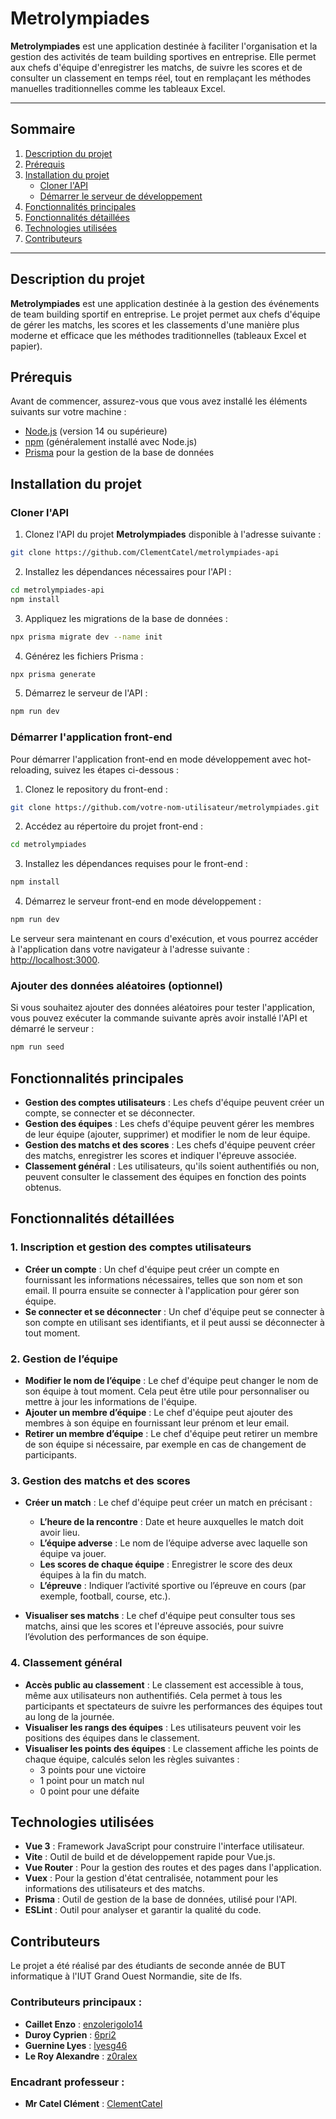 # Metrolympiades

**Metrolympiades** est une application destinée à faciliter l'organisation et la gestion des activités de team building sportives en entreprise. Elle permet aux chefs d'équipe d'enregistrer les matchs, de suivre les scores et de consulter un classement en temps réel, tout en remplaçant les méthodes manuelles traditionnelles comme les tableaux Excel.

---

## Sommaire

1. [Description du projet](#description-du-projet)
2. [Prérequis](#prérequis)
3. [Installation du projet](#installation-du-projet)
   - [Cloner l'API](#cloner-lapi)
   - [Démarrer le serveur de développement](#démarrer-le-serveur-de-développement)
4. [Fonctionnalités principales](#fonctionnalités-principales)
5. [Fonctionnalités détaillées](#fonctionnalités-détaillées)
6. [Technologies utilisées](#technologies-utilisées)
7. [Contributeurs](#contributeurs)

---

## Description du projet

**Metrolympiades** est une application destinée à la gestion des événements de team building sportif en entreprise. Le projet permet aux chefs d'équipe de gérer les matchs, les scores et les classements d'une manière plus moderne et efficace que les méthodes traditionnelles (tableaux Excel et papier).

## Prérequis

Avant de commencer, assurez-vous que vous avez installé les éléments suivants sur votre machine :

- [Node.js](https://nodejs.org/) (version 14 ou supérieure)
- [npm](https://www.npmjs.com/) (généralement installé avec Node.js)
- [Prisma](https://www.prisma.io/) pour la gestion de la base de données

## Installation du projet

### Cloner l'API

1. Clonez l'API du projet **Metrolympiades** disponible à l'adresse suivante :

```sh
git clone https://github.com/ClementCatel/metrolympiades-api
```
2. Installez les dépendances nécessaires pour l'API :  

```sh
cd metrolympiades-api
npm install
```
3. Appliquez les migrations de la base de données :

```sh
npx prisma migrate dev --name init
```

4. Générez les fichiers Prisma :

```sh
npx prisma generate
```

5. Démarrez le serveur de l'API : 

```sh
npm run dev
```

### Démarrer l'application front-end

Pour démarrer l'application front-end en mode développement avec hot-reloading, suivez les étapes ci-dessous :

1. Clonez le repository du front-end :

```sh
git clone https://github.com/votre-nom-utilisateur/metrolympiades.git
```
2. Accédez au répertoire du projet front-end :

```sh
cd metrolympiades
```

3. Installez les dépendances requises pour le front-end :

```sh
npm install
```

4. Démarrez le serveur front-end en mode développement :  
```sh
npm run dev
```

Le serveur sera maintenant en cours d'exécution, et vous pourrez accéder à l'application dans votre navigateur à l'adresse suivante : [http://localhost:3000](http://localhost:3000).

### Ajouter des données aléatoires (optionnel)

Si vous souhaitez ajouter des données aléatoires pour tester l'application, vous pouvez exécuter la commande suivante après avoir installé l'API et démarré le serveur :

```sh
npm run seed
```

## Fonctionnalités principales

- **Gestion des comptes utilisateurs** : Les chefs d'équipe peuvent créer un compte, se connecter et se déconnecter.
- **Gestion des équipes** : Les chefs d'équipe peuvent gérer les membres de leur équipe (ajouter, supprimer) et modifier le nom de leur équipe.
- **Gestion des matchs et des scores** : Les chefs d'équipe peuvent créer des matchs, enregistrer les scores et indiquer l'épreuve associée.
- **Classement général** : Les utilisateurs, qu'ils soient authentifiés ou non, peuvent consulter le classement des équipes en fonction des points obtenus.

## Fonctionnalités détaillées

### 1. Inscription et gestion des comptes utilisateurs

- **Créer un compte** : Un chef d'équipe peut créer un compte en fournissant les informations nécessaires, telles que son nom et son email. Il pourra ensuite se connecter à l'application pour gérer son équipe.
- **Se connecter et se déconnecter** : Un chef d'équipe peut se connecter à son compte en utilisant ses identifiants, et il peut aussi se déconnecter à tout moment.

### 2. Gestion de l’équipe

- **Modifier le nom de l’équipe** : Le chef d'équipe peut changer le nom de son équipe à tout moment. Cela peut être utile pour personnaliser ou mettre à jour les informations de l'équipe.
- **Ajouter un membre d’équipe** : Le chef d'équipe peut ajouter des membres à son équipe en fournissant leur prénom et leur email.
- **Retirer un membre d’équipe** : Le chef d'équipe peut retirer un membre de son équipe si nécessaire, par exemple en cas de changement de participants.

### 3. Gestion des matchs et des scores

- **Créer un match** : Le chef d'équipe peut créer un match en précisant :
  - **L’heure de la rencontre** : Date et heure auxquelles le match doit avoir lieu.
  - **L’équipe adverse** : Le nom de l’équipe adverse avec laquelle son équipe va jouer.
  - **Les scores de chaque équipe** : Enregistrer le score des deux équipes à la fin du match.
  - **L’épreuve** : Indiquer l’activité sportive ou l’épreuve en cours (par exemple, football, course, etc.).

- **Visualiser ses matchs** : Le chef d'équipe peut consulter tous ses matchs, ainsi que les scores et l'épreuve associés, pour suivre l’évolution des performances de son équipe.

### 4. Classement général

- **Accès public au classement** : Le classement est accessible à tous, même aux utilisateurs non authentifiés. Cela permet à tous les participants et spectateurs de suivre les performances des équipes tout au long de la journée.
- **Visualiser les rangs des équipes** : Les utilisateurs peuvent voir les positions des équipes dans le classement.
- **Visualiser les points des équipes** : Le classement affiche les points de chaque équipe, calculés selon les règles suivantes :
  - 3 points pour une victoire
  - 1 point pour un match nul
  - 0 point pour une défaite

## Technologies utilisées

- **Vue 3** : Framework JavaScript pour construire l'interface utilisateur.
- **Vite** : Outil de build et de développement rapide pour Vue.js.
- **Vue Router** : Pour la gestion des routes et des pages dans l'application.
- **Vuex** : Pour la gestion d'état centralisée, notamment pour les informations des utilisateurs et des matchs.
- **Prisma** : Outil de gestion de la base de données, utilisé pour l'API.
- **ESLint** : Outil pour analyser et garantir la qualité du code.

## Contributeurs

Le projet a été réalisé par des étudiants de seconde année de BUT informatique à l'IUT Grand Ouest Normandie, site de Ifs. 

### Contributeurs principaux :

- **Caillet Enzo** : [enzolerigolo14](https://github.com/enzolerigolo14)
- **Duroy Cyprien** : [6pri2](https://github.com/6pri2)
- **Guernine Lyes** : [lyesg46](https://github.com/lyesg46)
- **Le Roy Alexandre** : [z0ralex](https://github.com/z0ralex)

### Encadrant professeur :

- **Mr Catel Clément** : [ClementCatel](https://github.com/ClementCatel)
